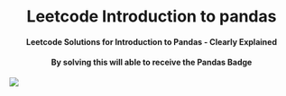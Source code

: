 <h1 align="center">Leetcode Introduction to pandas</h1>

<h4 align="center">Leetcode Solutions for Introduction to Pandas - Clearly Explained</h4>

<h4 align="center">By solving this will able to receive the Pandas Badge</h4>

<img align="center" src="https://assets.leetcode.com/static_assets/others/Introduction_to_Pandas.gif">